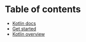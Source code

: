# Table of contents

* [Kotlin docs](README.md)
* [Get started](get-started.md)
* [Kotlin overview](kotlin-overview.md)
